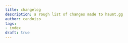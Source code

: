 ```yaml
---
title: changelog
description: a rough list of changes made to haunt.gg
author: candoizo
tags:
- index
draft: true
---
```

